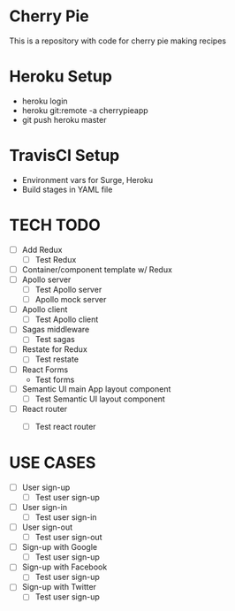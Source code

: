 # Cherry Pie
This is a repository with code for cherry pie making recipes

Heroku Setup
==
- heroku login
- heroku git:remote -a cherrypieapp
- git push heroku master

TravisCI Setup
==
- Environment vars for Surge, Heroku
- Build stages in YAML file

TECH TODO
==
- [ ] Add Redux
  - [ ] Test Redux
- [ ] Container/component template w/ Redux
- [ ] Apollo server
  - [ ] Test Apollo server
  - [ ] Apollo mock server
- [ ] Apollo client
  - [ ] Test Apollo client
- [ ] Sagas middleware
  - [ ] Test sagas
- [ ] Restate for Redux
  - [ ] Test restate
- [ ] React Forms
  - Test forms
- [ ] Semantic UI main App layout component
  - [ ] Test Semantic UI layout component
- [ ] React router
  - [ ] Test react router


USE CASES
==
- [ ] User sign-up
  - [ ] Test user sign-up
- [ ] User sign-in
  - [ ] Test user sign-in
- [ ] User sign-out
  - [ ] Test user sign-out
- [ ] Sign-up with Google
  - [ ] Test user sign-up
- [ ] Sign-up with Facebook
  - [ ] Test user sign-up
- [ ] Sign-up with Twitter
  - [ ] Test user sign-up

